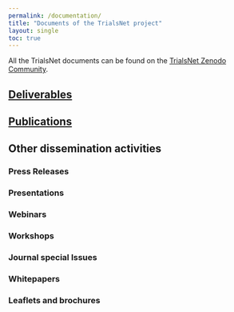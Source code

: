 ```yaml
---
permalink: /documentation/
title: "Documents of the TrialsNet project"
layout: single
toc: true
---
```


All the TrialsNet documents can be found on the [TrialsNet Zenodo Community](https://zenodo.org/communities/trialsnet/).

## [Deliverables](/deliverables/)

## [Publications](/publications/)

## Other dissemination activities

### Press Releases

### Presentations

### Webinars

### Workshops

### Journal special Issues

### Whitepapers

### Leaflets and brochures

